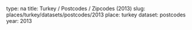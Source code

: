 type: na
title: Turkey / Postcodes / Zipcodes (2013)
slug: places/turkey/datasets/postcodes/2013
place: turkey
dataset: postcodes
year: 2013
